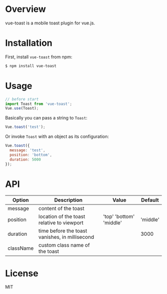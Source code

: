 # Overview
vue-toast is a mobile toast plugin for vue.js.

# Installation
First, install `vue-toast` from npm:
```bash
$ npm install vue-toast
```

# Usage
```Javascript
// before start
import Toast from 'vue-toast';
Vue.use(Toast);

```
Basically you can pass a string to `Toast`:
```Javascript
Vue.toast('test');
```
Or invoke `Toast` with an object as its configuration:
```Javascript
Vue.toast({
  message: 'test',
  position: 'bottom',
  duration: 5000
});
```

# API
| Option    | Description                                    | Value                   | Default  |
|-----------|------------------------------------------------|-------------------------|----------|
| message   | content of the toast                           |                         |          |
| position  | location of the toast relative to viewport     | 'top' 'bottom' 'middle' | 'middle' | 
| duration  | time before the toast vanishes, in millisecond |                         | 3000     |
| className | custom class name of the toast                 |                         |          |

# License
MIT